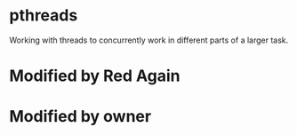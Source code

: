 # pthreads
Working with threads to concurrently work in different parts of a larger task.

# Modified by Red Again

# Modified by owner
